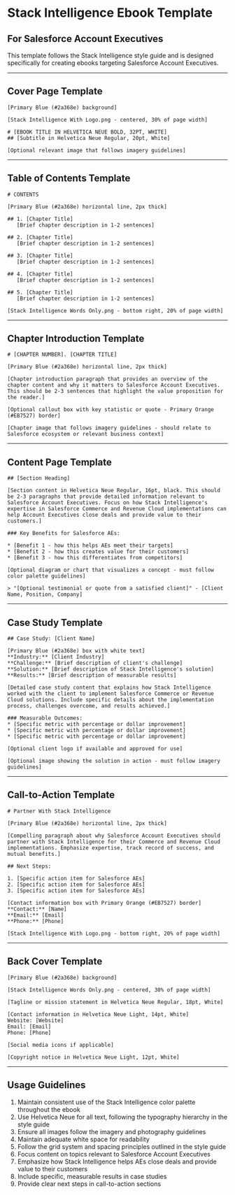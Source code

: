 # Stack Intelligence Ebook Template
## For Salesforce Account Executives

This template follows the Stack Intelligence style guide and is designed specifically for creating ebooks targeting Salesforce Account Executives.

---

## Cover Page Template

```
[Primary Blue (#2a368e) background]

[Stack Intelligence With Logo.png - centered, 30% of page width]

# [EBOOK TITLE IN HELVETICA NEUE BOLD, 32PT, WHITE]
## [Subtitle in Helvetica Neue Regular, 20pt, White]

[Optional relevant image that follows imagery guidelines]
```

---

## Table of Contents Template

```
# CONTENTS

[Primary Blue (#2a368e) horizontal line, 2px thick]

## 1. [Chapter Title]
   [Brief chapter description in 1-2 sentences]

## 2. [Chapter Title]
   [Brief chapter description in 1-2 sentences]

## 3. [Chapter Title]
   [Brief chapter description in 1-2 sentences]

## 4. [Chapter Title]
   [Brief chapter description in 1-2 sentences]

## 5. [Chapter Title]
   [Brief chapter description in 1-2 sentences]

[Stack Intelligence Words Only.png - bottom right, 20% of page width]
```

---

## Chapter Introduction Template

```
# [CHAPTER NUMBER]. [CHAPTER TITLE]

[Primary Blue (#2a368e) horizontal line, 2px thick]

[Chapter introduction paragraph that provides an overview of the chapter content and why it matters to Salesforce Account Executives. This should be 2-3 sentences that highlight the value proposition for the reader.]

[Optional callout box with key statistic or quote - Primary Orange (#EB7527) border]

[Chapter image that follows imagery guidelines - should relate to Salesforce ecosystem or relevant business context]
```

---

## Content Page Template

```
## [Section Heading]

[Section content in Helvetica Neue Regular, 16pt, black. This should be 2-3 paragraphs that provide detailed information relevant to Salesforce Account Executives. Focus on how Stack Intelligence's expertise in Salesforce Commerce and Revenue Cloud implementations can help Account Executives close deals and provide value to their customers.]

### Key Benefits for Salesforce AEs:

* [Benefit 1 - how this helps AEs meet their targets]
* [Benefit 2 - how this creates value for their customers]
* [Benefit 3 - how this differentiates from competitors]

[Optional diagram or chart that visualizes a concept - must follow color palette guidelines]

> "[Optional testimonial or quote from a satisfied client]" - [Client Name, Position, Company]
```

---

## Case Study Template

```
## Case Study: [Client Name]

[Primary Blue (#2a368e) box with white text]
**Industry:** [Client Industry]
**Challenge:** [Brief description of client's challenge]
**Solution:** [Brief description of Stack Intelligence's solution]
**Results:** [Brief description of measurable results]

[Detailed case study content that explains how Stack Intelligence worked with the client to implement Salesforce Commerce or Revenue Cloud solutions. Include specific details about the implementation process, challenges overcome, and results achieved.]

### Measurable Outcomes:
* [Specific metric with percentage or dollar improvement]
* [Specific metric with percentage or dollar improvement]
* [Specific metric with percentage or dollar improvement]

[Optional client logo if available and approved for use]

[Optional image showing the solution in action - must follow imagery guidelines]
```

---

## Call-to-Action Template

```
# Partner With Stack Intelligence

[Primary Blue (#2a368e) horizontal line, 2px thick]

[Compelling paragraph about why Salesforce Account Executives should partner with Stack Intelligence for their Commerce and Revenue Cloud implementations. Emphasize expertise, track record of success, and mutual benefits.]

## Next Steps:

1. [Specific action item for Salesforce AEs]
2. [Specific action item for Salesforce AEs]
3. [Specific action item for Salesforce AEs]

[Contact information box with Primary Orange (#EB7527) border]
**Contact:** [Name]
**Email:** [Email]
**Phone:** [Phone]

[Stack Intelligence With Logo.png - bottom right, 20% of page width]
```

---

## Back Cover Template

```
[Primary Blue (#2a368e) background]

[Stack Intelligence Words Only.png - centered, 30% of page width]

[Tagline or mission statement in Helvetica Neue Regular, 18pt, White]

[Contact information in Helvetica Neue Light, 14pt, White]
Website: [Website]
Email: [Email]
Phone: [Phone]

[Social media icons if applicable]

[Copyright notice in Helvetica Neue Light, 12pt, White]
```

---

## Usage Guidelines

1. Maintain consistent use of the Stack Intelligence color palette throughout the ebook
2. Use Helvetica Neue for all text, following the typography hierarchy in the style guide
3. Ensure all images follow the imagery and photography guidelines
4. Maintain adequate white space for readability
5. Follow the grid system and spacing principles outlined in the style guide
6. Focus content on topics relevant to Salesforce Account Executives
7. Emphasize how Stack Intelligence helps AEs close deals and provide value to their customers
8. Include specific, measurable results in case studies
9. Provide clear next steps in call-to-action sections
